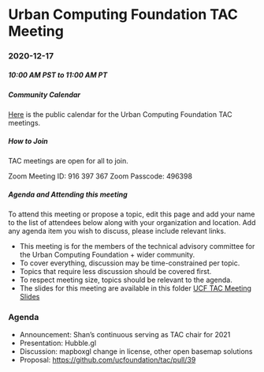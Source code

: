 # Urban Computing Foundation TAC Meeting

### 2020-12-17
##### 10:00 AM PST to 11:00 AM PT


##### Community Calendar
[Here](https://calendar.google.com/calendar/embed?src=u14oiv0c9rh7nv93jke7ehgr68%40group.calendar.google.com&ctz=America%2FChicago) is the public calendar for the Urban Computing Foundation TAC meetings.

##### How to Join
TAC meetings are open for all to join.

Zoom Meeting ID: 916 397 367
Zoom Passcode: 496398

##### Agenda and Attending this meeting

To attend this meeting or propose a topic, edit this page and add your name to the list of attendees below along with your organization and location. Add any agenda item you wish to discuss, please include relevant links.

* This meeting is for the members of the technical advisory committee for the Urban Computing Foundation + wider community.
* To cover everything, discussion may be time-constrained per topic.
* Topics that require less discussion should be covered first.
* To respect meeting size, topics should be relevant to the agenda.
* The slides for this meeting are available in this folder [UCF TAC Meeting Slides](https://drive.google.com/drive/u/0/folders/1l3xVCJgrSO2aHwCEfQRfPYLVsgqvJkSY)

### Agenda
* Announcement: Shan’s continuous serving as TAC chair for 2021
* Presentation: Hubble.gl
* Discussion: mapboxgl change in license, other open basemap solutions
* Proposal: https://github.com/ucfoundation/tac/pull/39
